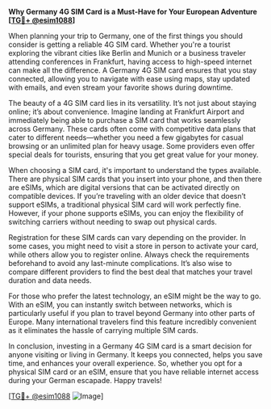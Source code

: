 **Why Germany 4G SIM Card is a Must-Have for Your European Adventure [[TG💪+ @esim1088](https://t.me/s/esim1088)]**

When planning your trip to Germany, one of the first things you should consider is getting a reliable 4G SIM card. Whether you're a tourist exploring the vibrant cities like Berlin and Munich or a business traveler attending conferences in Frankfurt, having access to high-speed internet can make all the difference. A Germany 4G SIM card ensures that you stay connected, allowing you to navigate with ease using maps, stay updated with emails, and even stream your favorite shows during downtime.

The beauty of a 4G SIM card lies in its versatility. It’s not just about staying online; it’s about convenience. Imagine landing at Frankfurt Airport and immediately being able to purchase a SIM card that works seamlessly across Germany. These cards often come with competitive data plans that cater to different needs—whether you need a few gigabytes for casual browsing or an unlimited plan for heavy usage. Some providers even offer special deals for tourists, ensuring that you get great value for your money.

When choosing a SIM card, it's important to understand the types available. There are physical SIM cards that you insert into your phone, and then there are eSIMs, which are digital versions that can be activated directly on compatible devices. If you’re traveling with an older device that doesn’t support eSIMs, a traditional physical SIM card will work perfectly fine. However, if your phone supports eSIMs, you can enjoy the flexibility of switching carriers without needing to swap out physical cards.

Registration for these SIM cards can vary depending on the provider. In some cases, you might need to visit a store in person to activate your card, while others allow you to register online. Always check the requirements beforehand to avoid any last-minute complications. It’s also wise to compare different providers to find the best deal that matches your travel duration and data needs.

For those who prefer the latest technology, an eSIM might be the way to go. With an eSIM, you can instantly switch between networks, which is particularly useful if you plan to travel beyond Germany into other parts of Europe. Many international travelers find this feature incredibly convenient as it eliminates the hassle of carrying multiple SIM cards.

In conclusion, investing in a Germany 4G SIM card is a smart decision for anyone visiting or living in Germany. It keeps you connected, helps you save time, and enhances your overall experience. So, whether you opt for a physical SIM card or an eSIM, ensure that you have reliable internet access during your German escapade. Happy travels! 

[[TG💪+ @esim1088](https://t.me/s/esim1088) ![Image](https://i.postimg.cc/Y0z9fWf4/image.png)]